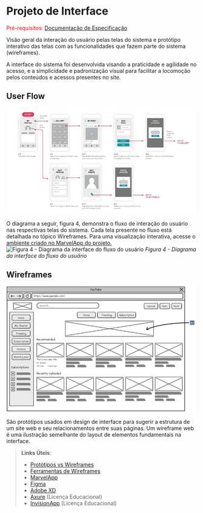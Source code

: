 
# Projeto de Interface

<span style="color:red">Pré-requisitos: <a href="2-Especificação do Projeto.md"> Documentação de Especificação</a></span>

Visão geral da interação do usuário pelas telas do sistema e protótipo interativo das telas com as funcionalidades que fazem parte do sistema (wireframes).

 A interface do sistema foi desenvolvida visando a praticidade e agilidade no acesso, e a simplicidade e padronização visual para facilitar a locomoção pelos conteúdos e acessos presentes no site. 

## User Flow

![Exemplo de UserFlow](img/userflow.jpg)

O diagrama a seguir, figura 4, demonstra o fluxo de interação do usuário nas respectivas telas do sistema. Cada tela presente no fluxo está detalhada no tópico Wireframes. Para uma visualização interativa, acesse o [ambiente criado no MarvelApp do projeto.](https://marvelapp.com/prototype/2ea3h886/screen/86283089)
![Figura 4 - Diagrama da interface do fluxo do usuário](./img/Figura%204%20-%20Diagrama%20da%20interface%20do%20fluxo%20do%20usu%C3%A1rio.png)
*Figura 4 - Diagrama da interface do fluxo do usuário*


## Wireframes

![Exemplo de Wireframe](img/wireframe-example.png)

São protótipos usados em design de interface para sugerir a estrutura de um site web e seu relacionamentos entre suas páginas. Um wireframe web é uma ilustração semelhante do layout de elementos fundamentais na interface.
 
> **Links Úteis**:
> - [Protótipos vs Wireframes](https://www.nngroup.com/videos/prototypes-vs-wireframes-ux-projects/)
> - [Ferramentas de Wireframes](https://rockcontent.com/blog/wireframes/)
> - [MarvelApp](https://marvelapp.com/developers/documentation/tutorials/)
> - [Figma](https://www.figma.com/)
> - [Adobe XD](https://www.adobe.com/br/products/xd.html#scroll)
> - [Axure](https://www.axure.com/edu) (Licença Educacional)
> - [InvisionApp](https://www.invisionapp.com/) (Licença Educacional)
